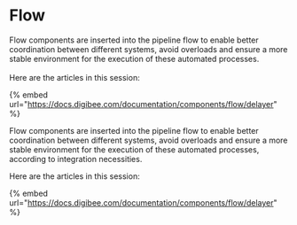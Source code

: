 # Flow

Flow components are inserted into the pipeline flow to enable better coordination between different systems, avoid overloads and ensure a more stable environment for the execution of these automated processes.\
\
Here are the articles in this session:

{% embed url="https://docs.digibee.com/documentation/components/flow/delayer" %}

Flow components are inserted into the pipeline flow to enable better coordination between different systems, avoid overloads and ensure a more stable environment for the execution of these automated processes, according to integration necessities.&#x20;

Here are the articles in this session:

{% embed url="https://docs.digibee.com/documentation/components/flow/delayer" %}
